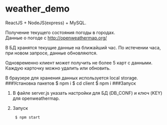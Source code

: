 # weather_demo
ReactJS + NodeJS(express) + MySQL.  

Получение текущего состояния погоды в городах.  
Данные о погоде с http://openweathermap.org/  

В БД хранятся текущие данные на ближайший час. По истечении часа, при новом запросе, данные обновляются.  

Одновременно клиент может получить не более 5 карт с данными. Каждую карточку можно удалить или обновить. 

В браузере для хранения данных используется local storage.
###Установка пакетов
    $ npm i
    $ cd client
    $ npm i
###Запуск
1) В файле server.js указать настройки для БД (DB_CONF) и ключ (KEY) для openweathermap.  

2) Запуск

        $ npm start   
